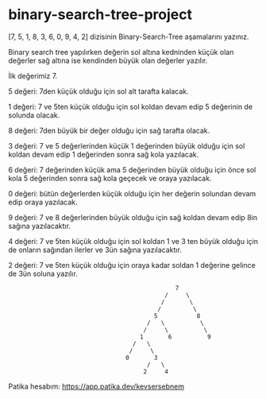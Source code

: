 # binary-search-tree-project

[7, 5, 1, 8, 3, 6, 0, 9, 4, 2] dizisinin Binary-Search-Tree aşamalarını yazınız.

Binary search tree yapılırken değerin sol altına kedninden küçük olan değerler sağ altına ise kendinden büyük olan değerler yazılır.

İlk değerimiz 7.

5 değeri: 7den küçük olduğu için sol alt tarafta kalacak. 

1 değeri: 7 ve 5ten küçük olduğu için sol koldan devam edip 5 değerinin de solunda olacak.

8 değeri: 7den büyük bir değer olduğu için sağ tarafta olacak.

3 değeri: 7 ve 5 değerlerinden küçük 1 değerinden büyük olduğu için sol koldan devam edip 1 değerinden sonra sağ kola yazılacak.

6 değeri: 7 değerinden küçük ama 5 değerinden büyük olduğu için önce sol kola 5 değerinden sonra sağ kola geçecek ve oraya yazılacak.

0 değeri: bütün değerlerden küçük olduğu için her değerin solundan devam edip oraya yazılacak.

9 değeri: 7 ve 8 değerlerinden büyük olduğu için sağ koldan devam edip 8in sağına yazılacaktır.

4 değeri: 7 ve 5ten küçük olduğu için sol koldan 1 ve 3 ten büyük olduğu için de onların sağından ilerler ve 3ün sağına yazılacaktır.

2 değeri: 7 ve 5ten küçük olduğu için oraya kadar soldan 1 değerine gelince de 3ün soluna yazılır.

                                                   7
                                                /     \
                                               /       \
                                              /         \
                                             5           8
                                           /   \          \
                                          /     \          \
                                         1       6          9
                                       /   \
                                      /     \ 
                                     0       3
                                           /   \
                                          2     4
                                          
 Patika hesabım: https://app.patika.dev/kevsersebnem                                        
                                         

